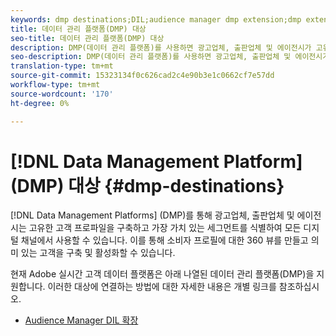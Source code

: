 ```yaml
---
keywords: dmp destinations;DIL;audience manager dmp extension;dmp extension;data management platform;data management platform destinations
title: 데이터 관리 플랫폼(DMP) 대상
seo-title: 데이터 관리 플랫폼(DMP) 대상
description: DMP(데이터 관리 플랫폼)를 사용하면 광고업체, 출판업체 및 에이전시가 고유한 고객 프로파일을 구축하고 가치 있는 세그먼트를 식별하여 모든 디지털 채널에서 사용할 수 있습니다. 이를 통해 소비자 프로필에 대한 360 뷰를 만들고 의미 있는 고객을 구축 및 활성화할 수 있습니다.
seo-description: DMP(데이터 관리 플랫폼)를 사용하면 광고업체, 출판업체 및 에이전시가 고유한 고객 프로파일을 구축하고 가치 있는 세그먼트를 식별하여 모든 디지털 채널에서 사용할 수 있습니다. 이를 통해 소비자 프로필에 대한 360 뷰를 만들고 의미 있는 고객을 구축 및 활성화할 수 있습니다.
translation-type: tm+mt
source-git-commit: 15323134f0c626cad2c4e90b3e1c0662cf7e57dd
workflow-type: tm+mt
source-wordcount: '170'
ht-degree: 0%

---
```



# [!DNL Data Management Platform] (DMP) 대상 {#dmp-destinations}

[!DNL Data Management Platforms] (DMP)를 통해 광고업체, 출판업체 및 에이전시는 고유한 고객 프로파일을 구축하고 가장 가치 있는 세그먼트를 식별하여 모든 디지털 채널에서 사용할 수 있습니다. 이를 통해 소비자 프로필에 대한 360 뷰를 만들고 의미 있는 고객을 구축 및 활성화할 수 있습니다.

현재 Adobe 실시간 고객 데이터 플랫폼은 아래 나열된 데이터 관리 플랫폼(DMP)을 지원합니다. 이러한 대상에 연결하는 방법에 대한 자세한 내용은 개별 링크를 참조하십시오.

* [Audience Manager DIL 확장](/help/rtcdp/destinations/aam-dil-extension.md)
